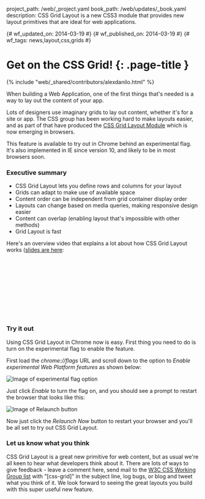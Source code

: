 project_path: /web/_project.yaml book_path: /web/updates/_book.yaml description: CSS Grid Layout is a new CSS3 module that provides new layout primitives that are ideal for web applications.

{# wf_updated_on: 2014-03-19 #} {# wf_published_on: 2014-03-19 #} {# wf_tags: news,layout,css,grids #}

# Get on the CSS Grid! {: .page-title }

{% include "web/_shared/contributors/alexdanilo.html" %}

When building a Web Application, one of the first things that's needed is a way to lay out the content of your app.

Lots of designers use imaginary grids to lay out content, whether it's for a site or app. The CSS group has been working hard to make layouts easier, and as part of that have produced the [CSS Grid Layout Module](http://www.w3.org/TR/css-grid-1/) which is now emerging in browsers.

This feature is available to try out in Chrome behind an experimental flag. It's also implemented in IE since version 10, and likely to be in most browsers soon.

### Executive summary

* CSS Grid Layout lets you define rows and columns for your layout
* Grids can adapt to make use of available space
* Content order can be independent from grid container display order
* Layouts can change based on media queries, making responsive design easier
* Content can overlap (enabling layout that's impossible with other methods)
* Grid Layout is fast

Here's an overview video that explains a lot about how CSS Grid Layout works ([slides are here](http://sydcss-grid.appspot.com/):

<div class="video-wrapper">
  <iframe class="devsite-embedded-youtube-video" data-video-id="hy7IMGVUHps"
          data-autohide="1" data-showinfo="0" frameborder="0" allowfullscreen>
  </iframe>
</div>

### Try it out

Using CSS Grid Layout in Chrome now is easy. First thing you need to do is turn on the experimental flag to enable the feature.

First load the *chrome://flags* URL and scroll down to the option to *Enable experimental Web Platform features* as shown below:

![Image of experimental flag option](/web/updates/images/2014/03/grid/enable-flag.png)

Just click *Enable* to turn the flag on, and you should see a prompt to restart the browser that looks like this:

![Image of Relaunch button](/web/updates/images/2014/03/grid/enable-relaunch.png)

Now just click the *Relaunch Now* button to restart your browser and you'll be all set to try out CSS Grid Layout.

### Let us know what you think

CSS Grid Layout is a great new primitive for web content, but as usual we're all keen to hear what developers think about it. There are lots of ways to give feedback - leave a comment here, send mail to the [W3C CSS Working Group list](mailto:www-style@w3.org) with "[css-grid]" in the subject line, log bugs, or blog and tweet what you think of it. We look forward to seeing the great layouts you build with this super useful new feature.